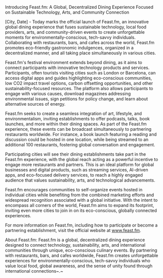 Introducing Feast.fm: A Global, Decentralized Dining Experience Focused on Sustainable Technology, Arts, and Community Connection

[City, Date] - Today marks the official launch of Feast.fm, an innovative global dining experience that fuses sustainable technology, local food providers, arts, and community-driven events to create unforgettable moments for environmentally-conscious, tech-savvy individuals. Collaborating with restaurants, bars, and cafes across the world, Feast.fm promotes eco-friendly gastronomic indulgences, organized in a decentralized manner, and all taking place simultaneously in various cities.

Feast.fm's festival environment extends beyond dining, as it aims to connect participants with innovative technology products and services. Participants, often tourists visiting cities such as London or Barcelona, can access digital apps and guides highlighting eco-conscious communities, low CO2 impact travel options, carbon offsetting opportunities, and other sustainability-focused resources. The platform also allows participants to engage with various causes, download magazines addressing environmental issues, sign petitions for policy change, and learn about alternative sources of energy.
  
Feast.fm seeks to create a seamless integration of art, lifestyle, and environmentalism, inviting establishments to offer podcasts, talks, book launches, and more within their dining spaces. As part of the Feast.fm experience, these events can be broadcast simultaneously to partnering restaurants worldwide. For instance, a book launch featuring a reading and discussion could be hosted in one location, while being streamed to an additional 100 restaurants, fostering global conversation and engagement.

Participating cities will see their dining establishments take part in the Feast.fm experience, with the global reach acting as a powerful incentive to engage more restaurants and partners. This is an ideal platform for global businesses and digital products, such as streaming services, AI-driven apps, and eco-focused delivery services, to reach a highly engaged audience that values sustainability, arts, and technological advancements.
  
Feast.fm encourages communities to self-organize events hosted in individual cities while benefiting from the combined marketing efforts and widespread recognition associated with a global initiative. With the intent to encompass all corners of the world, Feast.fm aims to expand its footprint, inviting even more cities to join in on its eco-conscious, globally connected experiences.

For more information on Feast.fm, including how to participate or become a partnering establishment, visit the official website at www.feast.fm.

About Feast.fm:
Feast.fm is a global, decentralized dining experience designed to connect technology, sustainability, arts, and international communities through unique, eco-conscious culinary events. By partnering with restaurants, bars, and cafes worldwide, Feast.fm creates unforgettable experiences for environmentally-conscious, tech-savvy individuals who value local food, global awareness, and the sense of unity found through international connections~.~